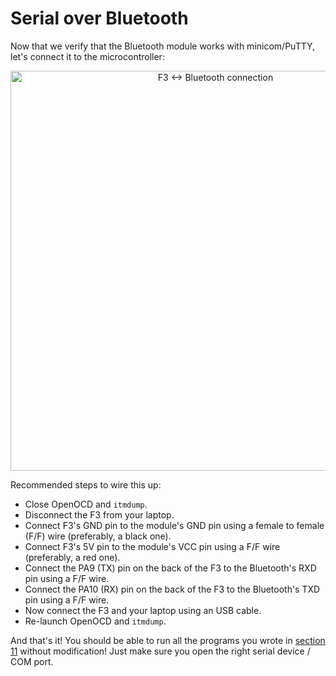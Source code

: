 # Serial over Bluetooth

Now that we verify that the Bluetooth module works with minicom/PuTTY, let's connect it to the
microcontroller:

<p align="center">
<img height=640 title="F3 <-> Bluetooth connection" src="../assets/f3-bluetooth.png">
</p>

Recommended steps to wire this up:

- Close OpenOCD and `itmdump`.
- Disconnect the F3 from your laptop.
- Connect F3's GND pin to the module's GND pin using a female to female (F/F) wire (preferably, a
  black one).
- Connect F3's 5V pin to the module's VCC pin using a F/F wire (preferably, a red one).
- Connect the PA9 (TX) pin on the back of the F3 to the Bluetooth's RXD pin using a F/F wire.
- Connect the PA10 (RX) pin on the back of the F3 to the Bluetooth's TXD pin using a F/F wire.
- Now connect the F3 and your laptop using an USB cable.
- Re-launch OpenOCD and `itmdump`.

And that's it! You should be able to run all the programs you wrote in [section 11] without
modification! Just make sure you open the right serial device / COM port.

[section 11]: ../11-usart/index.html
